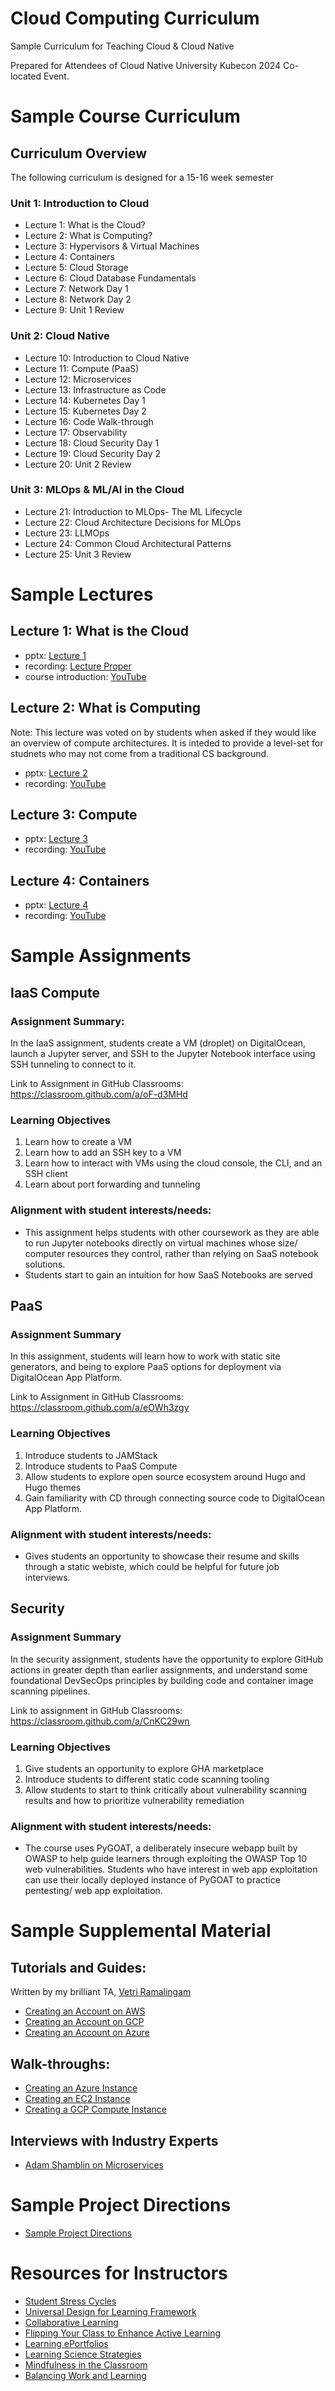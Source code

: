 # Cloud Computing Curriculum
Sample Curriculum for Teaching Cloud &amp; Cloud Native

Prepared for Attendees of Cloud Native University Kubecon 2024 Co-located Event. 

# Sample Course Curriculum
## Curriculum Overview
The following curriculum is designed for a 15-16 week semester
### Unit 1: Introduction to Cloud
- Lecture 1: What is the Cloud?
- Lecture 2: What is Computing?
- Lecture 3: Hypervisors & Virtual Machines
- Lecture 4: Containers
- Lecture 5: Cloud Storage
- Lecture 6: Cloud Database Fundamentals
- Lecture 7: Network Day 1
- Lecture 8: Network Day 2
- Lecture 9: Unit 1 Review
### Unit 2: Cloud Native
- Lecture 10: Introduction to Cloud Native
- Lecture 11: Compute (PaaS)
- Lecture 12: Microservices
- Lecture 13: Infrastructure as Code
- Lecture 14: Kubernetes Day 1
- Lecture 15: Kubernetes Day 2
- Lecture 16: Code Walk-through
- Lecture 17: Observability
- Lecture 18: Cloud Security Day 1
- Lecture 19: Cloud Security Day 2
- Lecture 20: Unit 2 Review
### Unit 3: MLOps & ML/AI in the Cloud
- Lecture 21: Introduction to MLOps- The ML Lifecycle
- Lecture 22: Cloud Architecture Decisions for MLOps
- Lecture 23: LLMOps
- Lecture 24: Common Cloud Architectural Patterns
- Lecture 25: Unit 3 Review 

# Sample Lectures
## Lecture 1: What is the Cloud
- pptx: [Lecture 1](docs/lecture_1_what_is_the_cloud.pptx)
- recording: [Lecture Proper](https://youtu.be/Ef_k156-iZE?si=wnCY0sekoUNSpPbo&t=1721)
- course introduction: [YouTube](https://youtu.be/Ef_k156-iZE?si=-gguDYy6j1iJeYQ6)

## Lecture 2: What is Computing
Note: This lecture was voted on by students when asked if they would like an overview of compute architectures. It is inteded to provide a level-set for studnets who may not come from a traditional CS background. 

- pptx: [Lecture 2](docs/lecture_2_what_is_computing.pptx)
- recording: [YouTube](https://youtu.be/QHXwPy_eyJI?si=krHuci6RZLf8lbgQ)

## Lecture 3: Compute
- pptx: [Lecture 3](docs/lecture_3_compute_iaas.pptx)
- recording: [YouTube](https://youtu.be/HrtQPOHJ5AI?si=xHuEPXKHvvsQ3mc-)

## Lecture 4: Containers
- pptx: [Lecture 4](docs/lecture_4_containers.pptx)
- recording: [YouTube](https://youtu.be/MS1ex3uK1wc)

# Sample Assignments
## IaaS Compute
### Assignment Summary: 
In the IaaS assignment, students create a VM (droplet) on DigitalOcean, launch a Jupyter server, and SSH to the Jupyter Notebook interface using SSH tunneling to connect to it. 

Link to Assignment in GitHub Classrooms: https://classroom.github.com/a/oF-d3MHd 

### Learning Objectives
1. Learn how to create a VM
2. Learn how to add an SSH key to a VM
3. Learn how to interact with VMs using the cloud console, the CLI, and an SSH client
4. Learn about port forwarding and tunneling 

### Alignment with student interests/needs: 
- This assignment helps students with other coursework as they are able to run Jupyter notebooks directly on virtual machines whose size/ computer resources they control, rather than relying on SaaS notebook solutions. 
- Students start to gain an intuition for how SaaS Notebooks are served

## PaaS
### Assignment Summary
In this assignment, students will learn how to work with static site generators, and being to explore PaaS options for deployment via DigitalOcean App Platform. 

Link to Assignment in GitHub Classrooms: https://classroom.github.com/a/eOWh3zgy 

### Learning Objectives
1. Introduce students to JAMStack
2. Introduce students to PaaS Compute
3. Allow students to explore open source ecosystem around Hugo and Hugo themes
4. Gain familiarity with CD through connecting source code to DigitalOcean App Platform. 

### Alignment with student interests/needs:
- Gives students an opportunity to showcase their resume and skills through a static webiste, which could be helpful for future job interviews. 

## Security
### Assignment Summary
In the security assignment, students have the opportunity to explore GitHub actions in greater depth than earlier assignments, and understand some foundational DevSecOps principles by building code and container image scanning pipelines. 

Link to assignment in GitHub Classrooms: https://classroom.github.com/a/CnKC29wn
### Learning Objectives
1. Give students an opportunity to explore GHA marketplace
2. Introduce students to different static code scanning tooling
3. Allow students to start to think critically about vulnerability scanning results and how to prioritize vulnerability remediation

### Alignment with student interests/needs:
- The course uses PyGOAT, a deliberately insecure webapp built by OWASP to help guide learners through exploiting the OWASP Top 10 web vulnerabilities. Students who have interest in web app exploitation can use their locally deployed instance of PyGOAT to practice pentesting/ web app exploitation. 

# Sample Supplemental Material
## Tutorials and Guides:
Written by my brilliant TA, [Vetri Ramalingam](https://github.com/orgs/MIS547-Fall-2024/people/vetrirg)
- [Creating an Account on AWS](https://vetrivelramalingam.medium.com/create-a-free-aws-account-and-explore-cloud-services-37d71623639d)
- [Creating an Account on GCP]()
- [Creating an Account on Azure]()
## Walk-throughs:
- [Creating an Azure Instance](https://youtu.be/YgSVTcjelxQ)
- [Creating an EC2 Instance](https://youtu.be/LMQJ3Plwg_E)
- [Creating a GCP Compute Instance](https://youtu.be/469xKzNFzsY)

## Interviews with Industry Experts
- [Adam Shamblin on Microservices](https://youtu.be/fBhOMs1zd-A)

# Sample Project Directions
- [Sample Project Directions](docs/sample_project_directions.md)

# Resources for Instructors
- [Student Stress Cycles](docs/23_Student_Stress_Cycle.pdf)
- [Universal Design for Learning Framework](https://www.cast.org/impact/universal-design-for-learning-udl)
- [Collaborative Learning](https://docs.google.com/document/d/1D_vUMQl6T_cqB3zu_TMMjv6-NWJh6mFq/edit)
- [Flipping Your Class to Enhance Active Learning](https://docs.google.com/document/d/1a06xwdoKvXq_ye-_KePjlpshM9Bo6OTk/edit)
- [Learning ePortfolios](https://docs.google.com/document/d/1HZnBRsg9-R-w9vpD-UjZ4SKFXl3ig78Q/edit)
- [Learning Science Strategies](https://docs.google.com/document/d/1yP-ORCaPfPeQVTEHPNzGK0rYgmB5znl4/edit)
- [Mindfulness in the Classroom](https://docs.google.com/document/d/1qH8THOhNln1edK9VXgIS20L4Isp3Yl0n/edit)
- [Balancing Work and Learning](https://cew.georgetown.edu/cew-reports/learnandearn/)
